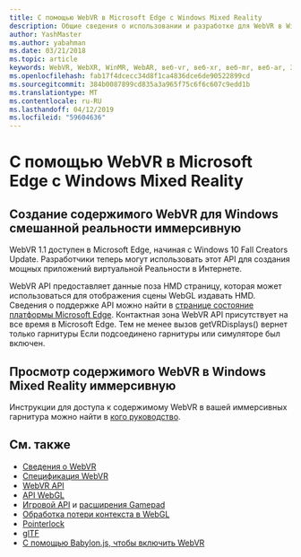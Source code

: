 ```yaml
---
title: С помощью WebVR в Microsoft Edge с Windows Mixed Reality
description: Общие сведения о использовании и разработке для WebVR в Windows Mixed Reality
author: YashMaster
ms.author: yabahman
ms.date: 03/21/2018
ms.topic: article
keywords: WebVR, WebXR, WinMR, WebAR, веб-vr, веб-xr, веб-mr, веб-ar, 360, 360 видео 360 видео, 360 фотографий, 360 фотографий, 360 содержимое, иммерсивных web, immersiveweb IW
ms.openlocfilehash: fab17f4dcecc34d8f1ca4836dce6de90522899cd
ms.sourcegitcommit: 384b0087899cd835a3a965f75c6f6c607c9edd1b
ms.translationtype: MT
ms.contentlocale: ru-RU
ms.lasthandoff: 04/12/2019
ms.locfileid: "59604636"
---
```

# <a name="using-webvr-in-microsoft-edge-with-windows-mixed-reality"></a>С помощью WebVR в Microsoft Edge с Windows Mixed Reality

## <a name="creating-webvr-content-for-windows-mixed-reality-immersive-headsets"></a>Создание содержимого WebVR для Windows смешанной реальности иммерсивную

WebVR 1.1 доступен в Microsoft Edge, начиная с Windows 10 Fall Creators Update. Разработчики теперь могут использовать этот API для создания мощных приложений виртуальной Реальности в Интернете.

WebVR API предоставляет данные поза HMD страницу, которая может использоваться для отображения сцены WebGL издавать HMD. Сведения о поддержке API можно найти в [странице состояние платформы Microsoft Edge](https://developer.microsoft.com/microsoft-edge/platform/status/webvr/). Контактная зона WebVR API присутствует на все время в Microsoft Edge. Тем не менее вызов getVRDisplays() вернет только гарнитуры Если подсоединено гарнитуры или симуляторе был включен.

## <a name="viewing-webvr-content-in-windows-mixed-reality-immersive-headsets"></a>Просмотр содержимого WebVR в Windows Mixed Reality иммерсивную

Инструкции для доступа к содержимому WebVR в вашей иммерсивных гарнитура можно найти в [кого руководство](https://docs.microsoft.com/windows/mixed-reality/enthusiast-guide/webvr).

## <a name="see-also"></a>См. также
* [Сведения о WebVR](http://webvr.info)
* [Спецификация WebVR](https://w3c.github.io/webvr/)
* [WebVR API](https://msdn.microsoft.com/library/mt806281(v=vs.85).aspx)
* [API WebGL](https://msdn.microsoft.com/library/bg182648(v=vs.85).aspx)
* [Игровой API](https://msdn.microsoft.com/library/dn743630(v=vs.85).aspx) и [расширения Gamepad](https://w3c.github.io/gamepad/extensions.html)
* [Обработка потери контекста в WebGL](https://www.khronos.org/webgl/wiki/HandlingContextLost)
* [Pointerlock](http://www.w3.org/TR/pointerlock/)
* [glTF](https://www.khronos.org/gltf)
* [С помощью Babylon.js, чтобы включить WebVR](https://docs.microsoft.com/windows/uwp/get-started/adding-webvr-to-a-babylonjs-game)

